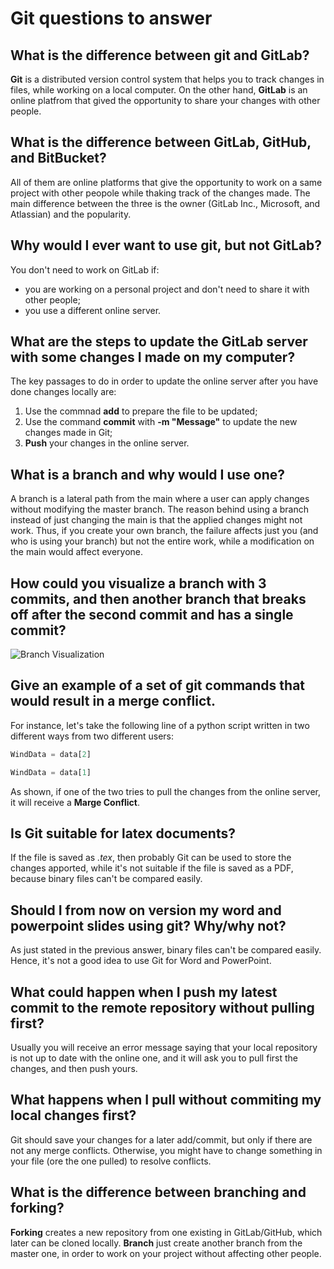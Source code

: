 # Git questions to answer
## What is the difference between git and GitLab?
**Git** is a distributed version control system that helps you to track changes in files, while working on a local computer. On the other hand, **GitLab** is an online platfrom that gived the opportunity to share your changes with other people.

## What is the difference between GitLab, GitHub, and BitBucket?
All of them are online platforms that give the opportunity to work on a same project with other peopole while thaking track of the changes made. The main difference between the three is the owner (GitLab Inc., Microsoft, and Atlassian) and the popularity.

## Why would I ever want to use git, but not GitLab?
You don't need to work on GitLab if:
- you are working on a personal project and don't need to share it with other people;
- you use a different online server.

## What are the steps to update the GitLab server with some changes I made on my computer?
The key passages to do in order to update the online server after you have done changes locally are:
1. Use the commnad **add** to prepare the file to be updated;
2. Use the command **commit** with **-m "Message"** to update the new changes made in Git;
3. **Push** your changes in the online server.

## What is a branch and why would I use one?
A branch is a lateral path from the main where a user can apply changes without modifying the master branch. The reason behind using a branch instead of just changing the main is that the applied changes might not work. Thus, if you create your own branch, the failure affects just you (and who is using your branch) but not the entire work, while a modification on the main would affect everyone.

## How could you visualize a branch with 3 commits, and then another branch that breaks off after the second commit and has a single commit?
![Branch Visualization](/branch.jpg)


## Give an example of a set of git commands that would result in a merge conflict.
For instance, let's take the following line of a python script written in two different ways from two different users:
```python
WindData = data[2]
```
```python
WindData = data[1]
```
As shown, if one of the two tries to pull the changes from the online server, it will receive a **Marge Conflict**.

## Is Git suitable for latex documents?
If the file is saved as *.tex*, then probably Git can be used to store the changes apported, while it's not suitable if the file is saved as a PDF, because binary files can't be compared easily.

## Should I from now on version my word and powerpoint slides using git? Why/why not?
As just stated in the previous answer, binary files can't be compared easily. Hence, it's not a good idea to use Git for Word and PowerPoint.

## What could happen when I push my latest commit to the remote repository without pulling first?
Usually you will receive an error message saying that your local repository is not up to date with the online one, and it will ask you to pull first the changes, and then push yours.

## What happens when I pull without commiting my local changes first?
Git should save your changes for a later add/commit, but only if there are not any merge conflicts. Otherwise, you might have to change something in your file (ore the one pulled) to resolve conflicts.

## What is the difference between branching and forking?
**Forking** creates a new repository from one existing in GitLab/GitHub, which later can be cloned locally. **Branch** just create another branch from the master one, in order to work on your project without affecting other people. 